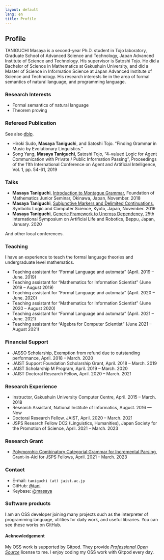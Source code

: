 ```yaml
---
layout: default
lang: en
title: Profile
---
```


## Profile

TANIGUCHI Masaya is a second-year Ph.D. student in Tojo laboratory, Graduate School of Advanced Science and Technology, Japan Advanced Institute of Science and Technology. His supervisor is Satoshi Tojo. He did a Bachelor of Science in Mathematics at Gakushuin University, and did a Master of Science in Information Science at Japan Advanced Institute of Science and Technology. His research interests lie in the area of formal semantics of natural language, and programming language.

### Research Interests

- Formal semantics of natural language
- Theorem proving

### Refereed Publication

See also [dblp](https://dblp.org/pid/242/9503.html).

- Hiroki Sudo, **Masaya Taniguchi**, and Satoshi Tojo. “Finding Grammar in Music by Evolutionary Linguistics.”
- Song Yang, **Masaya Taniguchi**, Satoshi Tojo, “4-valued Logic for Agent Communication with Private / Public Information Passing”, Proceedings of the 11th International Conference on Agent and Artificial Intelligence, Vol. 1, pp. 54-61, 2019

### Talks

- **Masaya Taniguchi**, [Introduction to Montague Grammar](https://masaya.keybase.pub/wakate2018.pdf), Foundation of Mathematics Junior Seminar, Okinawa, Japan, November. 2018
- **Masaya Taniguchi**, [Subjunctive Markers and Delimited Continuations](https://masaya.keybase.pub/slacs2019.pdf), Symbolic Logic and Computer Science, Kyoto, Japan, November. 2019
- **Masaya Taniguchi**, [Generic Framework to Uncross Dependency](https://masaya.keybase.pub/arob2020.pdf), 25th International Symposium on Artificial Life and Robotics, Beppu, Japan, January. 2020

And other local conferences.

### Teaching

I have an experience to teach the formal language theories and undergraduate level mathematics.

- Teaching assistant for “Formal Language and automata” (April. 2019 – June. 2019)
- Teaching assistant for “Mathematics for Information Scientist” (June 2019 – August 2019)
- Teaching assistant for “Formal Language and automata” (April. 2020 – June. 2020)
- Teaching assistant for “Mathematics for Information Scientist” (June 2020 – August 2020)
- Teaching assistant for “Formal Language and automata” (April. 2021 – June. 2021)
- Teaching assistant for “Algebra for Computer Scientist” (June 2021 – August 2021)

### Financial Support

- JASSO Scholarship, Exemption from refund due to outstanding performance, April. 2018 – March. 2020
- JAIST Support Foundation Scholarship Grant, April. 2018 – March. 2019
- JAIST Scholarship M Program, April. 2019 – March. 2020
- JAIST Doctoral Research Fellow, April. 2020 – March. 2021

### Research Experience

- Instructor, Gakushuin University Computer Centre, April. 2015 – March. 2018
- Research Assistant, National Institute of Informatics, August. 2016 — Now
- Doctoral Research Fellow, JAIST, April. 2020 – March. 2021
- JSPS Research Fellow DC2 (Linguistics, Humanities), Japan Society for the Promotion of Science, April. 2021 – March. 2023

### Research Grant

- [Polymorphic Combinatory Categorial Grammar for Incremental Parsing](https://kaken.nii.ac.jp/ja/grant/KAKENHI-PROJECT-21J15207/), Grant-in-Aid for JSPS Fellows, April. 2021 - March. 2023

### Contact

- E-mail: `taniguchi (at) jaist.ac.jp`
- GitHub: [@tani](https://github.com/tani)
- Keybase: [@masaya](https://keybase.io/masaya)

### Software products

I am an OSS developer joining many projects such as the interpreter of programming language,
utilities for daily work, and useful libraries. You can see these works on GitHub.

#### Acknowledgement

My OSS work is supported by Gitpod. They provide [_Professional Open Source_](https://www.gitpod.io/docs/professional-open-source) license to me. I enjoy coding my OSS work with Gitpod every day.
